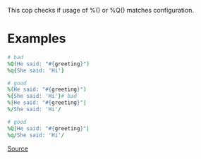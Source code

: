 
This cop checks if usage of %() or %Q() matches configuration.

# Examples

```ruby
# bad
%Q(He said: "#{greeting}")
%q{She said: 'Hi'}

# good
%(He said: "#{greeting}")
%{She said: 'Hi'}# bad
%|He said: "#{greeting}"|
%/She said: 'Hi'/

# good
%Q|He said: "#{greeting}"|
%q/She said: 'Hi'/
```

[Source](http://www.rubydoc.info/gems/rubocop/RuboCop/Cop/Style/BarePercentLiterals)